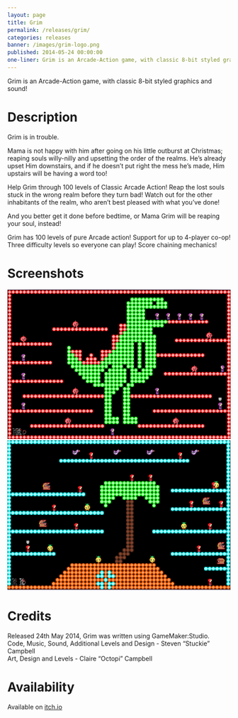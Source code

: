 ```yaml
---
layout: page
title: Grim
permalink: /releases/grim/
categories: releases
banner: /images/grim-logo.png
published: 2014-05-24 00:00:00
one-liner: Grim is an Arcade-Action game, with classic 8-bit styled graphics and sound!
---
```


Grim is an Arcade-Action game, with classic 8-bit styled graphics and sound!

# Description

Grim is in trouble.

Mama is not happy with him after going on his little outburst at Christmas; reaping souls willy-nilly and upsetting the order of the realms. He’s already upset Him downstairs, and if he doesn’t put right the mess he’s made, Him upstairs will be having a word too!

Help Grim through 100 levels of Classic Arcade Action!
Reap the lost souls stuck in the wrong realm before they turn bad!
Watch out for the other inhabitants of the realm, who aren’t best pleased with what you’ve done!

And you better get it done before bedtime, or Mama Grim will be reaping your soul, instead!

Grim has 100 levels of pure Arcade action!
Support for up to 4-player co-op!
Three difficulty levels so everyone can play!
Score chaining mechanics!

# Screenshots

![Grim!](/images/grim/screen1.png)
![Grim!](/images/grim/screen2.png)

# Credits

Released 24th May 2014, Grim was written using GameMaker:Studio.<br />
Code, Music, Sound, Additional Levels and Design - Steven “Stuckie” Campbell<br />
Art, Design and Levels - Claire “Octopi” Campbell

# Availability

Available on [itch.io][itchio]

[itchio]: https://arcadebadgers.itch.io/grim
